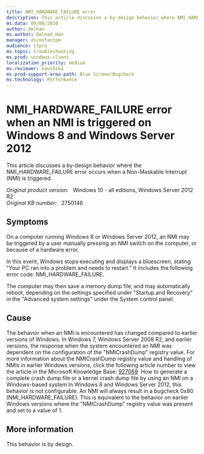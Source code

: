 ```yaml
---
title: NMI_HARDWARE_FAILURE error
description: This article discusses a by-design behavior where NMI_HARDWARE_FAILURE error occurs when an NMI is triggered.
ms.data: 09/08/2020
author: delhan
ms.author: Delead-Han
manager: dscontentpm
audience: itpro
ms.topic: troubleshooting
ms.prod: windows-client
localization_priority: medium
ms.reviewer: kaushika
ms.prod-support-area-path: Blue Screen/Bugcheck
ms.technology: Performance
---
```

# NMI_HARDWARE_FAILURE error when an NMI is triggered on Windows 8 and Windows Server 2012

This article discusses a by-design behavior where the NMI_HARDWARE_FAILURE error occurs when a Non-Maskable Interrupt (NMI) is triggered.

_Original product version:_ &nbsp; Windows 10 - all editions, Windows Server 2012 R2  
_Original KB number:_ &nbsp; 2750146

## Symptoms

On a computer running Windows 8 or Windows Server 2012, an NMI may be triggered by a user manually pressing an NMI switch on the computer, or because of a hardware error.

In this event, Windows stops executing and displays a bluescreen, stating "Your PC ran into a problem and needs to restart." It includes the following error code: NMI_HARDWARE_FAILURE.

The computer may then save a memory dump file, and may automatically reboot, depending on the settings specified under "Startup and Recovery" in the "Advanced system settings" under the System control panel.

## Cause

The behavior when an NMI is encountered has changed compared to earlier versions of Windows. In Windows 7, Windows Server 2008 R2, and earlier versions, the response when the system encountered an NMI was dependent on the configuration of the "NMICrashDump" registry value.
For more information about the NMICrashDump registry value and handling of NMIs in earlier Windows versions, click the following article number to view the article in the Microsoft Knowledge Base:
 [927069](https://support.microsoft.com/kb/927069)  How to generate a complete crash dump file or a kernel crash dump file by using an NMI on a Windows-based system
In Windows 8 and Windows Server 2012, this behavior is not configurable. An NMI will always result in a bugcheck 0x80 (NMI_HARDWARE_FAILURE). This is equivalent to the behavior on earlier Windows versions where the "NMICrashDump" registry value was present and set to a value of 1.

## More information

This behavior is by design.
